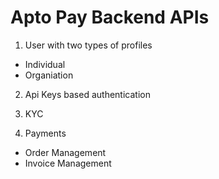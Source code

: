 # Apto Pay Backend APIs

1. User with two types of profiles

- Individual
- Organiation

2. Api Keys based authentication

3. KYC

4. Payments

- Order Management
- Invoice Management
